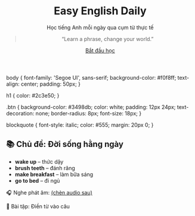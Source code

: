 <!DOCTYPE html>
<html lang="vi">
<head>
  <meta charset="UTF-8">
  <title>Easy English Daily</title>
  <link rel="stylesheet" href="style.css">
</head>
<body>
  <header>
    <h1>Easy English Daily</h1>
    <p>Học tiếng Anh mỗi ngày qua cụm từ thực tế</p>
    <blockquote>“Learn a phrase, change your world.”</blockquote>
    <a href="topics.html" class="btn">Bắt đầu học</a>
  </header>
</body>
</html>
body {
  font-family: 'Segoe UI', sans-serif;
  background-color: #f0f8ff;
  text-align: center;
  padding: 50px;
}

h1 {
  color: #2c3e50;
}

.btn {
  background-color: #3498db;
  color: white;
  padding: 12px 24px;
  text-decoration: none;
  border-radius: 8px;
  font-size: 18px;
}

blockquote {
  font-style: italic;
  color: #555;
  margin: 20px 0;
}
<!DOCTYPE html>
<html lang="vi">
<head>
  <meta charset="UTF-8">
  <title>Chủ đề học</title>
  <link rel="stylesheet" href="style.css">
</head>
<body>
  <h2>📚 Chủ đề: Đời sống hằng ngày</h2>
  <ul>
    <li><strong>wake up</strong> – thức dậy</li>
    <li><strong>brush teeth</strong> – đánh răng</li>
    <li><strong>make breakfast</strong> – làm bữa sáng</li>
    <li><strong>go to bed</strong> – đi ngủ</li>
  </ul>
  <p>🎧 Nghe phát âm: <a href="#">(chèn audio sau)</a></p>
  <p>📝 Bài tập: Điền từ vào câu</p>
</body>
</html>
